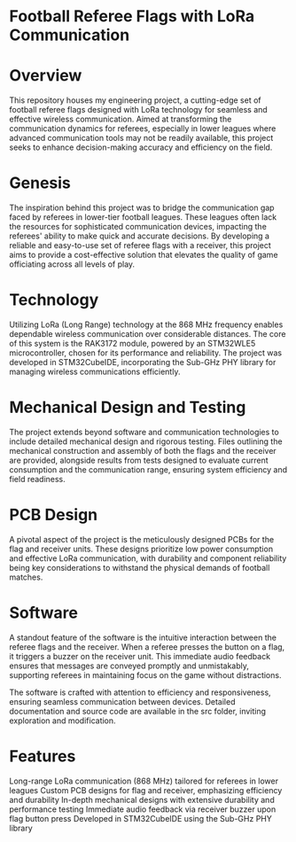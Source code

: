 # Football Referee Flags with LoRa Communication
# Overview
This repository houses my engineering project, a cutting-edge set of football referee flags designed with LoRa technology for seamless and effective wireless communication. Aimed at transforming the communication dynamics for referees, especially in lower leagues where advanced communication tools may not be readily available, this project seeks to enhance decision-making accuracy and efficiency on the field.

# Genesis
The inspiration behind this project was to bridge the communication gap faced by referees in lower-tier football leagues. These leagues often lack the resources for sophisticated communication devices, impacting the referees' ability to make quick and accurate decisions. By developing a reliable and easy-to-use set of referee flags with a receiver, this project aims to provide a cost-effective solution that elevates the quality of game officiating across all levels of play.

# Technology
Utilizing LoRa (Long Range) technology at the 868 MHz frequency enables dependable wireless communication over considerable distances. The core of this system is the RAK3172 module, powered by an STM32WLE5 microcontroller, chosen for its performance and reliability. The project was developed in STM32CubeIDE, incorporating the Sub-GHz PHY library for managing wireless communications efficiently.

# Mechanical Design and Testing
The project extends beyond software and communication technologies to include detailed mechanical design and rigorous testing. Files outlining the mechanical construction and assembly of both the flags and the receiver are provided, alongside results from tests designed to evaluate current consumption and the communication range, ensuring system efficiency and field readiness.

# PCB Design
A pivotal aspect of the project is the meticulously designed PCBs for the flag and receiver units. These designs prioritize low power consumption and effective LoRa communication, with durability and component reliability being key considerations to withstand the physical demands of football matches.

# Software
A standout feature of the software is the intuitive interaction between the referee flags and the receiver. When a referee presses the button on a flag, it triggers a buzzer on the receiver unit. This immediate audio feedback ensures that messages are conveyed promptly and unmistakably, supporting referees in maintaining focus on the game without distractions.

The software is crafted with attention to efficiency and responsiveness, ensuring seamless communication between devices. Detailed documentation and source code are available in the src folder, inviting exploration and modification.

# Features
Long-range LoRa communication (868 MHz) tailored for referees in lower leagues
Custom PCB designs for flag and receiver, emphasizing efficiency and durability
In-depth mechanical designs with extensive durability and performance testing
Immediate audio feedback via receiver buzzer upon flag button press
Developed in STM32CubeIDE using the Sub-GHz PHY library
